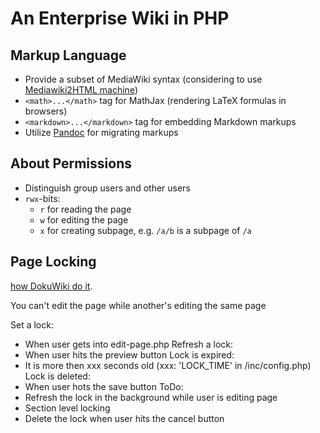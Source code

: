 An Enterprise Wiki in PHP
==========================

Markup Language
----------------
- Provide a subset of MediaWiki syntax (considering to use [Mediawiki2HTML machine](http://johbuc6.coconia.net/doku.php/mediawiki2html_machine/code))
- `<math>...</math>` tag for MathJax (rendering LaTeX formulas in browsers)
- `<markdown>...</markdown>` tag for embedding Markdown markups
- Utilize [Pandoc](http://johnmacfarlane.net/pandoc/) for migrating markups

About Permissions
------------------
- Distinguish group users and other users
- `rwx`-bits:
  - `r` for reading the page
  - `w` for editing the page
  - `x` for creating subpage, e.g. `/a/b` is a subpage of `/a`

Page Locking
-------------
[how DokuWiki do it](http://www.dokuwiki.org/locking).

You can't edit the page while another's editing the same page

Set a lock:
  - When user gets into edit-page.php
Refresh a lock:
  - When user hits the preview button
Lock is expired:
  - It is more then xxx seconds old (xxx: 'LOCK_TIME' in /inc/config.php)
Lock is deleted:
  - When user hots the save button
ToDo:
  - Refresh the lock in the background while user is editing page
  - Section level locking
  - Delete the lock when user hits the cancel button
